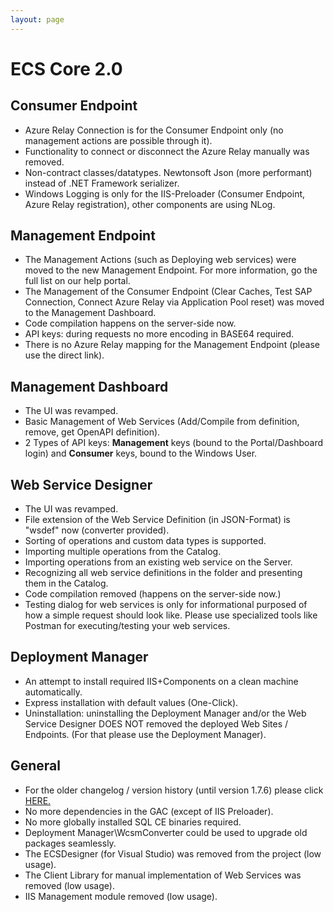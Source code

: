 ```yaml
---
layout: page
---
```


# ECS Core 2.0

## Consumer Endpoint
- Azure Relay Connection is for the Consumer Endpoint only (no management actions are possible through it).
- Functionality to connect or disconnect the Azure Relay manually was removed.
- Non-contract classes/datatypes. Newtonsoft Json (more performant) instead of .NET Framework serializer.
- Windows Logging is only for the IIS-Preloader (Consumer Endpoint, Azure Relay registration), other components are using NLog.

## Management Endpoint
- The Management Actions (such as Deploying web services) were moved to the new Management Endpoint. For more information, go the full list on our help portal.
- The Management of the Consumer Endpoint (Clear Caches, Test SAP Connection, Connect Azure Relay via Application Pool reset) was moved to the Management Dashboard.
- Code compilation happens on the server-side now.
- API keys: during requests no more encoding in BASE64 required.
- There is no Azure Relay mapping for the Management Endpoint (please use the direct link).

## Management Dashboard
- The UI was revamped.
- Basic Management of Web Services (Add/Compile from definition, remove, get OpenAPI definition).
- 2 Types of API keys: **Management** keys (bound to the Portal/Dashboard login) and **Consumer** keys, bound to the Windows User.

## Web Service Designer
- The UI was revamped.
- File extension of the Web Service Definition (in JSON-Format) is "wsdef" now (converter provided).
- Sorting of operations and custom data types is supported.
- Importing multiple operations from the Catalog.
- Importing operations from an existing web service on the Server.
- Recognizing all web service definitions in the folder and presenting them in the Catalog.
- Code compilation removed (happens on the server-side now.)
- Testing dialog for web services is only for informational purposed of how a simple request should look like. Please use specialized tools like Postman for executing/testing your web services.

## Deployment Manager
- An attempt to install required IIS+Components on a clean machine automatically.
- Express installation with default values (One-Click).
- Uninstallation: uninstalling the Deployment Manager and/or the Web Service Designer DOES NOT removed the deployed Web Sites / Endpoints. (For that please use the Deployment Manager).

## General
- For the older changelog / version history (until version 1.7.6) please click [HERE.](https://kb.theobald-software.com/version-history/erpconnect-services-version-history)
- No more dependencies in the GAC (except of IIS Preloader).
- No more globally installed SQL CE binaries required.
- Deployment Manager\WcsmConverter could be used to upgrade old packages seamlessly.
- The ECSDesigner (for Visual Studio) was removed from the project (low usage).
- The Client Library for manual implementation of Web Services was removed (low usage).
- IIS Management module removed (low usage).
